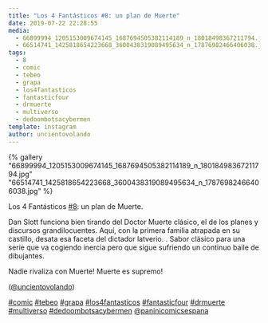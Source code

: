```yaml
---
title: "Los 4 Fantásticos #8: un plan de Muerte"
date: 2019-07-22 22:28:55
media: 
  - 66899994_1205153009674145_1687694505382114189_n_18018498367211794.jpg
  - 66514741_1425818654223668_3600438319089495634_n_17876982466406038.jpg
tags: 
  - 8
  - comic
  - tebeo
  - grapa
  - los4fantasticos
  - fantasticfour
  - drmuerte
  - multiverso
  - dedoombotsacybermen
template: instagram
author: uncientovolando
---
```


{% gallery "66899994_1205153009674145_1687694505382114189_n_18018498367211794.jpg" "66514741_1425818654223668_3600438319089495634_n_17876982466406038.jpg" %}

Los 4 Fantásticos [#8](/tags/8): un plan de Muerte.

Dan Slott funciona bien tirando del Doctor Muerte clásico, el de los planes y discursos grandilocuentes. Aquí, con la primera familia atrapada en su castillo, desata esa faceta del dictador latverio. .
Sabor clásico para una serie que va cogiendo inercia pero que sigue sufriendo un continuo baile de dibujantes.

Nadie rivaliza con Muerte! Muerte es supremo!

([@uncientovolando](https://instagram.com/uncientovolando))

[#comic](/tags/comic) [#tebeo](/tags/tebeo) [#grapa](/tags/grapa) [#los4fantasticos](/tags/los4fantasticos) [#fantasticfour](/tags/fantasticfour) [#drmuerte](/tags/drmuerte) [#multiverso](/tags/multiverso) [#dedoombotsacybermen](/tags/dedoombotsacybermen) [@paninicomicsespana](https://instagram.com/paninicomicsespana)
